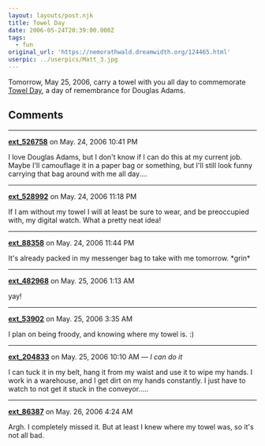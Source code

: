 ```yaml
---
layout: layouts/post.njk
title: Towel Day
date: 2006-05-24T20:39:00.000Z
tags:
  - fun
original_url: 'https://nemorathwald.dreamwidth.org/124465.html'
userpic: ../userpics/Matt_3.jpg
---
```

Tomorrow, May 25, 2006, carry a towel with you all day to commemorate [Towel Day](http://www.towelday.kojv.net/), a day of remembrance for Douglas Adams.

## Comments

---

**[ext_526758](https://www.dreamwidth.org/users/ext_526758)** on May. 24, 2006 10:41 PM

I love Douglas Adams, but I don't know if I can do this at my current job. Maybe I'll camouflage it in a paper bag or something, but I'll still look funny carrying that bag around with me all day....

---

**[ext_528992](https://www.dreamwidth.org/users/ext_528992)** on May. 24, 2006 11:18 PM

If I am without my towel I will at least be sure to wear, and be preoccupied with, my digital watch. What a pretty neat idea!

---

**[ext_88358](https://www.dreamwidth.org/users/ext_88358)** on May. 24, 2006 11:44 PM

It's already packed in my messenger bag to take with me tomorrow. \*grin\*

---

**[ext_482968](https://www.dreamwidth.org/users/ext_482968)** on May. 25, 2006 1:13 AM

yay!

---

**[ext_53902](https://www.dreamwidth.org/users/ext_53902)** on May. 25, 2006 3:35 AM

I plan on being froody, and knowing where my towel is. :)

---

**[ext_204833](https://www.dreamwidth.org/users/ext_204833)** on May. 25, 2006 10:10 AM — *I can do it*

I can tuck it in my belt, hang it from my waist and use it to wipe my hands. I work in a warehouse, and I get dirt on my hands constantly. I just have to watch to not get it stuck in the conveyor.....

---

**[ext_86387](https://www.dreamwidth.org/users/ext_86387)** on May. 26, 2006 4:24 AM

Argh. I completely missed it. But at least I knew where my towel was, so it's not all bad.
